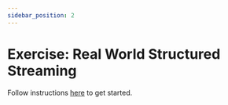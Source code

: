 ```yaml
---
sidebar_position: 2
---
```



# Exercise: Real World Structured Streaming

Follow instructions [here](https://github.com/data-derp/small-exercises/tree/master/real-world-structured-streaming) to get started.